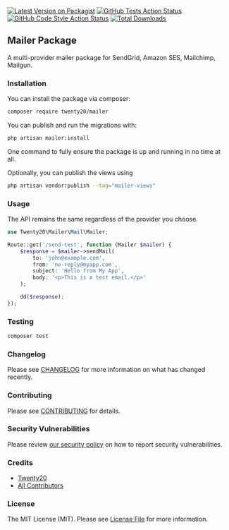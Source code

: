 [![Latest Version on Packagist](https://img.shields.io/packagist/v/twenty20/mailer.svg?style=flat-square)](https://packagist.org/packages/twenty20/mailer)
[![GitHub Tests Action Status](https://img.shields.io/github/actions/workflow/status/:vendor_slug/:package_slug/run-tests.yml?branch=main&label=tests&style=flat-square)](https://github.com/:vendor_slug/:package_slug/actions?query=workflow%3Arun-tests+branch%3Amain)
[![GitHub Code Style Action Status](https://img.shields.io/github/actions/workflow/status/:vendor_slug/:package_slug/fix-php-code-style-issues.yml?branch=main&label=code%20style&style=flat-square)](https://github.com/:vendor_slug/:package_slug/actions?query=workflow%3A"Fix+PHP+code+style+issues"+branch%3Amain)
[![Total Downloads](https://img.shields.io/packagist/dt/twenty20/mailer.svg?style=flat-square)](https://packagist.org/packages/twenty20/mailer)

## Mailer Package

A multi-provider mailer package for SendGrid, Amazon SES, Mailchimp, Mailgun.

### Installation

You can install the package via composer:

```bash
composer require twenty20/mailer
```

You can publish and run the migrations with:

```bash
php artisan mailer:install
```

One command to fully ensure the package is up and running in no time at all.


Optionally, you can publish the views using

```bash
php artisan vendor:publish --tag="mailer-views"
```

### Usage

The API remains the same regardless of the provider you choose.

```php
use Twenty20\Mailer\Mail\Mailer;

Route::get('/send-test', function (Mailer $mailer) {
    $response = $mailer->sendMail(
        to: 'john@example.com',
        from: 'no-reply@myapp.com',
        subject: 'Hello from My App',
        body: '<p>This is a test email.</p>'
    );

    dd($response);
});
```


### Testing

```bash
composer test
```

### Changelog

Please see [CHANGELOG](CHANGELOG.md) for more information on what has changed recently.

### Contributing

Please see [CONTRIBUTING](CONTRIBUTING.md) for details.

### Security Vulnerabilities

Please review [our security policy](../../security/policy) on how to report security vulnerabilities.

### Credits

- [Twenty20](https://github.com/Twnety20)
- [All Contributors](../../contributors)

### License

The MIT License (MIT). Please see [License File](LICENSE.md) for more information.
